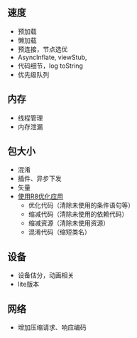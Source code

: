 ## 速度

- 预加载
- 懒加载
- 预连接，节点选优
- AsyncInflate, viewStub,
- 代码细节，log toString
- 优先级队列

## 内存

- 线程管理
- 内存泄漏

## 包大小

- 混淆
- 插件、异步下发
- 矢量
- [使用R8优化应用](https://developer.android.com/studio/build/shrink-code?hl=zh-cn#decode-stack-trace)
  - 优化代码（清除未使用的条件语句等）
  - 缩减代码（清除未使用的依赖代码）
  - 缩减资源（清除未使用资源）
  - 混淆代码（缩短类名）

## 设备
- 设备估分，动画相关
- lite版本

## 网络

- 增加压缩请求、响应编码